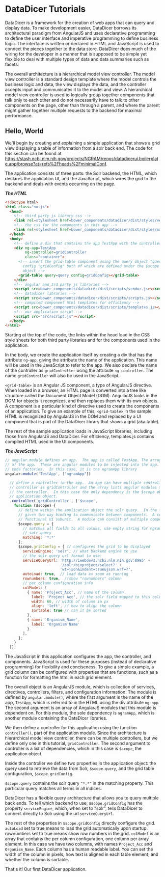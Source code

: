 # DataDicer Tutorials

DataDicer is a framework for the creation of web apps that can query and display data.  To make development easier, DataDicer borrows its architectural paradigm from AngularJS and uses declarative programming to define the user interface and imperative programming to define business logic.  The interface is written or declared in HTML and JavaScript is used to connect  the pieces together to the data store.  DataDicer does much of the wiring for the developer in a manner that is supposed to be simple yet flexible to deal with multiple types of data and data summaries such as facets.

The overall architecture is a hierarchical model view controller.  The model view controller is a standard design template where the model controls the business logic and data, the view displays the data, and the controller accepts input and communicates it to the model and view.  A hierarchical model view controller is used to logically group together components that talk only to each other and do not necessarily have to talk to other components on the page, other than through a parent, and where the parent might gather together multiple requests to the backend for maximal performance.

## Hello, World

We'll begin by creating and explaining a simple application that shows a grid view displaying a table of information from a solr back end.   The code for this section can be found at https://stash.ncbi.nlm.nih.gov/projects/NGRAM/repos/datadicerui.boilerplate.app/browse?at=refs%2Fheads%2FminimalConf.

The application consists of three parts: the Solr backend, the HTML, which declares the application UI, and the JavaScript, which wires the grid to the backend and deals with events occurring on the page.

***The HTML***

```html
<!doctype html>
<html class="no-js">
  <head>
    <!-- third party js library css -->
    <link rel=stylesheet href=bower_components/datadicer/dist/styles/vendor.css>
    <!-- the css for the components in this app -->
    <link rel=stylesheet href=bower_components/datadicer/dist/styles/main.css>
  </head>
  <body>
    <!-- define a div that contains the app TestApp with the controller gridController. -->
    <div ng-app=TestApp 
         ng-controller=gridController 
         class="container">
      <!-- insert the grid-table component using the query object "query" and the 
        config "gridConfig" both of which are defined under the $scope application 
        object -->
      <grid-table query=query config=gridConfig></grid-table>
    </div>
    <!-- angular and 3rd party js libraries -->
    <script src=bower_components/datadicer/dist/scripts/vendor.js></script>
    <!-- datadicer libraries -->
    <script src=bower_components/datadicer/dist/scripts/scripts.js></script>
    <!-- compiled component html templates for efficiency -->
    <script src=bower_components/datadicer/dist/scripts/templates.js></script>
    <!-- our application script -->
    <script src="src/script.js"></script>
  </body>
</html>
```

Starting at the top of the code, the links within the head load in the CSS style sheets for both third party libraries and for the components used in the application.

In the body, we create the application itself by creating a div that has the attribute `ng-app`, giving the attribute the name of the application.  This name will be used in the JavaScript to refer to the app.  We also declare the name of the controller as `gridController` using the attribute `ng-controller`.  The name `gridController` will also be used in the JavaScript.

`<grid-table>` is an Angular JS component, a type of AngularJS directive.  When loaded in a browser, an HTML page is converted into a tree like structure called the Document Object Model (DOM).  AngularJS looks in the DOM for objects it recognizes, and then replaces them with its own objects.  A component is a particular kind of directive used to create the components of an application.  To give an example of this, `<grid-table>` in the sample HTML is recognized by AngularJS in the DOM and replaced by a UI component that is part of the DataDicer library that shows a grid (aka table).

The rest of the sample application loads in JavaScript libraries, including those from AngularJS and DataDicer.  For efficiency, templates.js contains compiled HTML used in the UI components.

***The JavaScript***

```javascript
// angular.module defines an app.  The app is called TestApp. The array lists dependencies 
// of the app.  These are angular modules to be injected into the app.  Angular modules are
// code factories.  In this case, it is the ngramApp library
angular.module('TestApp', ["ngramApp"]) 

  // define a controller in the app.  An app can have multiple controllers.  The name of the
  // controller is gridController and the array lists angular modules that are dependencies of
  // the controller.  In this case the only dependency is the $scope object, which is the
  // application object.
  .controller('gridController', ['$scope', 
    function ($scope) {
      // define within the application object the solr query.  In the future, this will be
      // given two way binding to communicate between components.  A component is the smallest
      // functional UI subunit.  A module can consist of multiple components.
      $scope.query = { 
        // matches all fields to all values, use empty string for ngram query and *:* for 
        // solr query
        matching: '*:*'
      };
      $scope.gridConfig = { // configures the grid to be displayed
        serviceEngine: 'solr', // what backend engine to use
        // the solr query url format to use:
        serviceQueryUrl: 'http://iwebdev2.ncbi.nlm.nih.gov:8995' +
                         '/solr/bioproject/select?' +
                         'wt=json&indent=true&json.wrf=?',
        autoLoad: true,  // load data as soon as running
        rownumbers: true,  //show "rownumbers" column
        // per column configuration info
        colModel: [
          { name: 'Project_Acc', // name of the column
            label: 'Project Acc', // the solr field mapped to this column
            width: 60, // width of column in px
            align: 'left', // how to align the column
            sortable: true // can it be sorted
          }, 
          { name: 'Organism_Name',
            label: 'Organism Name'
          }
        ],
      };
    }
  ]);
```

The JavaScript in this application configures the app, the controller, and components.  JavaScript is used for these purposes (instead of declarative programming) for flexibility and conciseness.  To give a simple example, a grid column can be configured with properties that are functions, such as a function for formatting the html in each grid element.

The overall object is an AngularJS module, which is collection of services, directives, controllers, filters, and configuration information.  The module is defined by `angular.module()`, where the first argument is the name of the app, `TestApp`, which is referred to in the HTML using the div attribute `ng-app`. The second argument is an array of AngularJS modules that this module is dependent on. For this module, the sole dependency is `ngramApp`, which is another module containing the DataDicer libraries.

We then define a controller for this application using the function `controller()`, part of the application module. Since the architecture is hierarchical model view controller, there can be multiple controllers, but we define only one in this tutorial, `gridController`.  The second argument to controller is a list of dependencies, which in this case is `$scope`, the application object.

Inside the controller we define two properties in the application object: the query used to retrieve the data from Solr, `$scope.query`, and the grid table configuration, `$scope.gridConfig`.

`$scope.query` contains the solr query `"*:*"` in the matching property.  This particular query matches all terms in all indices.

DataDicer has a flexible query architecture that allows you to query multiple back ends.  To tell which backend to use, `$scope.gridConfig` has the property `serviceEngine`, which, when set to "solr", tells DataDicer to connect directly to Solr using the url `serviceQueryUrl`. 

The rest of the properties in `$scope.gridConfig` directly configure the grid. `autoLoad` set to true means to load the grid automatically upon startup.  rownumbers set to true means show row numbers in the grid. `colModel` is an array that contains the per column configuration, one column per array element. In this case we have two columns, with names `Project_Acc` and `Organism_Name`. Each column has a human readable label. You can set the width of the column in pixels, how text is aligned in each table element, and whether the column is sortable.

That's it!  Our first DataDicer application.

